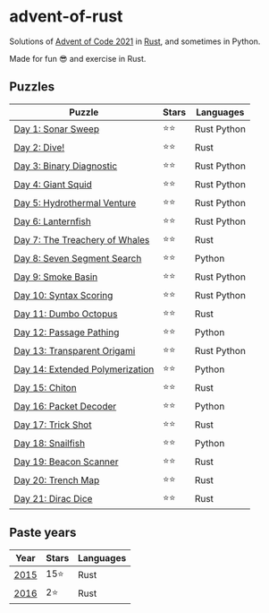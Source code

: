 # advent-of-rust

Solutions of [Advent of Code 2021](https://adventofcode.com/2021/) in [Rust](https://www.rust-lang.org), and sometimes in Python.

Made for fun 😎 and exercise in Rust.

## Puzzles

Puzzle                                                                  | Stars | Languages
----------------------------------------------------------------------- | ----- | ----------
[Day 1: Sonar Sweep](https://adventofcode.com/2021/day/1)               | ⭐⭐   | Rust Python
[Day 2: Dive!](https://adventofcode.com/2021/day/2)                     | ⭐⭐   | Rust
[Day 3: Binary Diagnostic](https://adventofcode.com/2021/day/3)         | ⭐⭐   | Rust Python
[Day 4: Giant Squid](https://adventofcode.com/2021/day/4)               | ⭐⭐   | Rust Python
[Day 5: Hydrothermal Venture](https://adventofcode.com/2021/day/5)      | ⭐⭐   | Rust Python
[Day 6: Lanternfish](https://adventofcode.com/2021/day/6)               | ⭐⭐   | Rust Python
[Day 7: The Treachery of Whales](https://adventofcode.com/2021/day/7)   | ⭐⭐   | Rust
[Day 8: Seven Segment Search](https://adventofcode.com/2021/day/8)      | ⭐⭐   | Python
[Day 9: Smoke Basin](https://adventofcode.com/2021/day/9)               | ⭐⭐   | Rust Python
[Day 10: Syntax Scoring](https://adventofcode.com/2021/day/10)          | ⭐⭐   | Rust Python
[Day 11: Dumbo Octopus](https://adventofcode.com/2021/day/11)           | ⭐⭐   | Rust
[Day 12: Passage Pathing](https://adventofcode.com/2021/day/12)         | ⭐⭐   | Python
[Day 13: Transparent Origami](https://adventofcode.com/2021/day/13)     | ⭐⭐   | Rust Python
[Day 14: Extended Polymerization](https://adventofcode.com/2021/day/14) | ⭐⭐   | Python
[Day 15: Chiton](https://adventofcode.com/2021/day/15)                  | ⭐⭐   | Rust
[Day 16: Packet Decoder](https://adventofcode.com/2021/day/16)          | ⭐⭐   | Python
[Day 17: Trick Shot](https://adventofcode.com/2021/day/17)              | ⭐⭐   | Rust
[Day 18: Snailfish](https://adventofcode.com/2021/day/18)               | ⭐⭐   | Python
[Day 19: Beacon Scanner](https://adventofcode.com/2021/day/19)          | ⭐⭐   | Rust
[Day 20: Trench Map](https://adventofcode.com/2021/day/20)              | ⭐⭐   | Rust
[Day 21: Dirac Dice](https://adventofcode.com/2021/day/21)              | ⭐⭐   | Rust

## Paste years

Year                                  | Stars | Languages
------------------------------------- | ----- | ----------
[2015](https://adventofcode.com/2015) | 15⭐  | Rust
[2016](https://dventofcode.com/2016)  | 2⭐   | Rust
